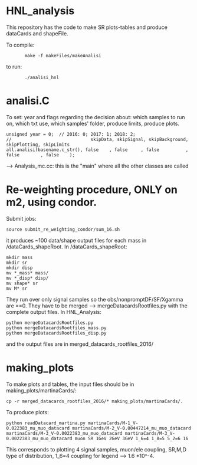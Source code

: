 # HNL_analysis

This repository has the code to make SR plots-tables and produce dataCards and shapeFile. 

To compile:
           
           make -f makeFiles/makeAnalisi

to run:
           
           ./analisi_hnl

# analisi.C

To set: year and flags regarding the decision about: which samples to run on, which txt use, which samples' folder, produce limits, produce plots. 

    unsigned year = 0;  // 2016: 0; 2017: 1; 2018: 2;
    //                              skipData, skipSignal, skipBackground, skipPlotting, skipLimits
    all.analisi(basename.c_str(), false    , false     , false          , false        , false    );

--> Analysis_mc.cc:     this is the "main" where all the other classes are called

# Re-weighting procedure, ONLY on m2, using condor. 

Submit jobs:

    source submit_re_weighting_condor/sum_16.sh

it produces ~100 data/shape output files for each mass in /dataCards_shapeRoot.
In  /dataCards_shapeRoot:

    mkdir mass
    mkdir sr
    mkdir disp
    mv *_mass* mass/
    mv *_disp* disp/
    mv shape* sr
    mv M* sr       
    
They run over only signal samples so the obs/nonpromptDF/SF/Xgamma are ==0. 
They have to be merged --> mergeDatacardsRootfiles.py with the complete output files. 
In HNL_Analysis:

    python mergeDatacardsRootfiles.py
    python mergeDatacardsRootfiles_mass.py
    python mergeDatacardsRootfiles_disp.py
    
and the output files are in merged_datacards_rootfiles_2016/

# making_plots

To make plots and tables, the input files should be in
making_plots/martinaCards/:

    cp -r merged_datacards_rootfiles_2016/* making_plots/martinaCards/.

To produce plots:

    python readDatacard_martina.py martinaCards/M-1_V-0.022383_mu_muo_datacard martinaCards/M-2_V-0.00447214_mu_muo_datacard martinaCards/M-3_V-0.0022383_mu_muo_datacard martinaCards/M-3_V-0.0022383_mu_muo_datacard muon SR 1GeV 2GeV 3GeV 1_6=4 1_8=5 5_2=6 16
    
This corresponds to plotting 4 signal samples, muon/ele coupling,
SR,M,D type of distribution, 1_6=4 coupling for legend --> 1.6 *10^-4.
